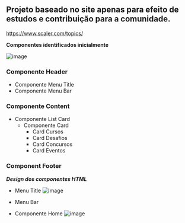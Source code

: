 ## Projeto baseado no site apenas para efeito de estudos e contribuição para a comunidade.

https://www.scaler.com/topics/

**Componentes identificados inicialmente**

![image](https://github.com/casdea/escalertopics/assets/13076257/54cd13d8-2beb-4f92-905e-0421f94135c2)

### Componente Header
- Componente Menu Title 
- Componente Menu Bar 

### Componente Content
  - Componente List Card
     - Componente Card 
        - Card Cursos
        - Card Desafios
        - Card Concursos
        - Card Eventos

### Component Footer

***Design dos componentes HTML***

- Menu Title
![image](https://github.com/casdea/escalertopics/assets/13076257/8288c8cf-24a8-48a4-b8a6-8f4bcda1d21e)

- Menu Bar
- Componente Home
![image](https://github.com/casdea/escalertopics/assets/13076257/052c495e-126a-48e4-b4c0-d320c8f06c37)





